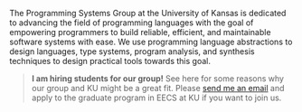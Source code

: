 The Programming Systems Group at the University of Kansas is dedicated to advancing the field of programming languages with the goal of empowering programmers to build reliable, efficient, and maintainable software systems with ease. We use programming language abstractions to design languages, type systems, program analysis, and synthesis techniques to design practical tools towards this goal.

> **I am hiring students for our group!** See here for some reasons why our group and KU might be a great fit. Please [send me an email](mailto:sankha@ku.edu) and apply to the graduate program in EECS at KU if you want to join us.
